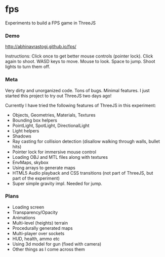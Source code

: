 # fps
Experiments to build a FPS game in ThreeJS

### Demo

http://abhinavrastogi.github.io/fps/

Instructions: Click once to get better mouse controls (pointer lock). Click again to shoot. WASD keys to move. Mouse to look. Space to jump. Shoot lights to turn them off.

### Meta

Very dirty and unorganized code. Tons of bugs. Minimal features. I just started this project to try out ThreeJS two days ago!

Currently I have tried the following features of ThreeJS in this experiment:

- Objects, Geometries, Materials, Textures
- Bounding box helpers
- PointLight, SpotLight, DirectionalLight
- Light helpers
- Shadows
- Ray casting for collision detection (disallow walking through walls, bullet hits)
- Pointer lock for immersive mouse control
- Loading OBJ and MTL files along with textures
- EnvMaps, skybox
- Using arrays to generate maps
- HTML5 Audio playback and CSS transitions (not part of ThreeJS, but part of the experiment)
- Super simple gravity impl. Needed for jump.

### Plans

- Loading screen
- Transparency/Opacity
- Animations
- Multi-level (heights) terrain
- Procedurally generated maps
- Multi-player over sockets
- HUD, health, ammo etc
- Using 3d model for gun (fixed with camera)
- Other things as I come across them
